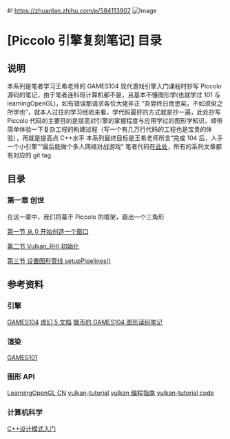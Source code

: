 ﻿#! https://zhuanlan.zhihu.com/p/584113907
![Image](https://w.wallhaven.cc/full/01/wallhaven-01322w.jpg)

# [Piccolo 引擎复刻笔记] 目录

## 说明

本系列是笔者学习王希老师的 GAMES104 现代游戏引擎入门课程时抄写 Piccolo 源码的笔记，由于笔者连科班计算机都不是，且基本不懂图形学(也就学过 101 与 learningOpenGL)，如有错误那请求各位大佬斧正
“吾尝终日而思矣，不如须臾之所学也”，就本人过往的学习经验来看，学代码最好的方式就是抄一遍，此处抄写 Piccolo 代码的主要目的是提高对引擎的掌握程度与应用学过的图形学知识，顺带简单体验一下复杂工程的构建过程（写一个有几万行代码的工程也是宝贵的体验），再就是提高点 C++水平
本系列最终目标是王希老师所言“完成 104 后，人手一个小引擎”“最后能做个多人网络对战游戏”
笔者代码在[此处](https://github.com/AmamiyaRenn/MyPiccolo.git)，所有的系列文章都有对应的 git tag

## 目录

### 第一章 创世

在这一章中，我们将基于 Piccolo 的框架，画出一个三角形

[第一节 从 0 开始创造一个窗口](https://zhuanlan.zhihu.com/p/583024686)

[第二节 Vulkan_RHI 初始化](https://zhuanlan.zhihu.com/p/583980556)

[第三节 设置图形管线 setupPipelines()](https://zhuanlan.zhihu.com/p/584238207)

## 参考资料

### 引擎

[GAMES104](https://games104.boomingtech.com/)
[虚幻 5 文档](https://docs.unrealengine.com/5.0/zh-CN/)
[御币的 GAMES104 图形读码笔记](https://zhuanlan.zhihu.com/p/556305878)

### 渲染

[GAMES101](https://www.bilibili.com/video/BV1X7411F744?p=1&vd_source=319cfc2457dab41418812a7cbf1411b8)

### 图形 API

[LearningOpenGL CN](https://learnopengl-cn.github.io/)
[vulkan-tutorial](https://vulkan-tutorial.com/)
[vulkan 编程指南](https://github.com/fangcun010/VulkanTutorialCN/blob/master/Vulkan%E7%BC%96%E7%A8%8B%E6%8C%87%E5%8D%97.pdf)
[vulkan-tutorial code](https://github.com/heitaoflower/vulkan-tutorial)

### 计算机科学

[C++设计模式入门](https://www.bilibili.com/video/BV1Yr4y157Ci/?share_source=copy_web&vd_source=78fca262a252b90390c3caa57c3e6f1b)
